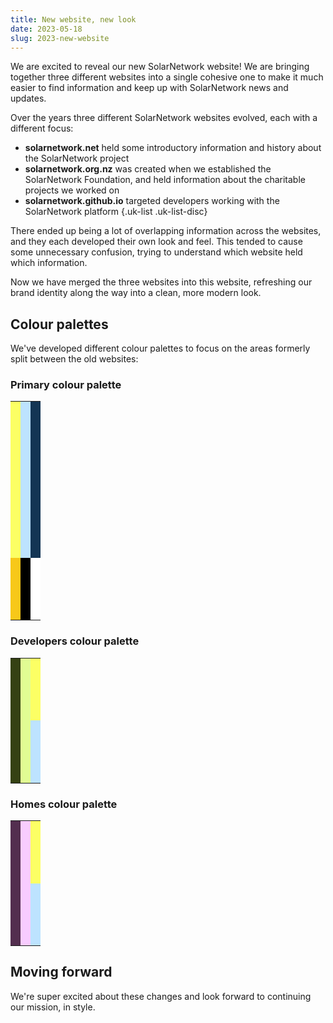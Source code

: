 ```yaml
---
title: New website, new look
date: 2023-05-18
slug: 2023-new-website
---
```

We are excited to reveal our new SolarNetwork website! We are bringing together three different
websites into a single cohesive one to make it much easier to find information and keep up with
SolarNetwork news and updates.

<!--more-->

Over the years three different SolarNetwork websites evolved, each with a different focus:

 * **solarnetwork.net** held some introductory information and history about the SolarNetwork project
 * **solarnetwork.org.nz** was created when we established the SolarNetwork Foundation, and held
   information about the charitable projects we worked on
 * **solarnetwork.github.io** targeted developers working with the SolarNetwork platform
{.uk-list .uk-list-disc}

There ended up being a lot of overlapping information across the websites, and they each developed
their own look and feel. This tended to cause some unnecessary confusion, trying to understand
which website held which information.

Now we have merged the three websites into this website, refreshing our brand identity along the
way into a clean, more modern look.

<div class="uk-text-center uk-grid-large" uk-grid>
  <div class="uk-width-1-1">
    <div class="uk-height-small uk-flex uk-flex-center uk-flex-middle uk-background-cover uk-light"
      style="background-size: contain"
      data-src="/img/solarnetwork-logo.svg" uk-img>
    </div>
  </div>
  <div class="uk-width-2-5">
    <div class="uk-height-small uk-flex uk-flex-center uk-flex-middle uk-background-cover uk-light"
      style="background-size: contain"
      data-src="/img/solarnetwork-logo-stacked.svg" uk-img>
    </div>
  </div>
  <div class="uk-width-3-5">
    <div class="uk-height-small uk-flex uk-flex-center uk-flex-middle uk-background-cover uk-light"
      style="background-size: contain"
      data-src="/img/snf-logo.svg" uk-img>
    </div>
  </div>
</div>

<div class="uk-height-small"></div>

## Colour palettes

We've developed different colour palettes to focus on the areas formerly split between the old
websites:

### Primary colour palette

<style>
.sn-colour-palette {
  --sn-swatch-height: 250px;
  --sn-swatch-height-small: 100px;
}

.sn-colour-palette.sn-small {
  --sn-swatch-height: 200px;
  --sn-swatch-height-small: 100px;
}

.sn-colour-palette td {
  height: var(--sn-swatch-height);
}

.sn-colour-palette td.sn-small {
  --sn-swatch-height: var(--sn-swatch-height-small);
}

@media (max-width: 640px) {
  .sn-colour-palette:not(.sn-small) td {
    height: calc(var(--sn-swatch-height) / 2);
  }
  .sn-colour-palette:not(.sn-small) td.small {
    height: calc(var(--sn-swatch-height-small) / 2);
  }
  .sn-colour-palette.sn-small td {
    height: calc(var(--sn-swatch-height) * 0.8);
  }
  .sn-colour-palette.sn-small td.small {
    height: calc(var(--sn-swatch-height-small) * 0.8);
  }
}
</style>

<table class="uk-table uk-table-justify sn-colour-palette">
  <tbody>
    <tr>
      <td class="uk-width-1-2" style="background-color: #FCFF64"></td>
      <td class="uk-width-1-4" style="background-color: #BDE3FF"></td>
      <td class="uk-width-1-4" style="background-color: #133554"></td>
    </tr>
    <tr>
      <td class="uk-width-1-2 sn-small" style="background-color: #F7C819"></td>
      <td class="uk-width-1-4 sn-small" style="background-color: #000000"></td>
      <td class="uk-width-1-4 sn-small" style="background-color: #FFFFFF"></td>
    </tr>
  </tbody>
</table>

<div uk-grid>
  <div class="uk-width-1-2@s">
    <h3>Developers colour palette</h3>
    <table class="uk-table uk-table-justify sn-colour-palette sn-small">
      <tbody>
        <tr>
          <td rowspan="2" class="uk-width-2-5" style="background-color: #354113"></td>
          <td rowspan="2" class="uk-width-2-5" style="background-color: #E1FC93"></td>
          <td class="uk-width-1-5 sn-small" style="background-color: #FCFF64"></td>
        </tr>
        <tr>
          <td style="background-color: #BDE3FF; height: auto;"></td>
        </tr>
      </tbody>
    </table>
  </div>
  <div class="uk-width-1-2@s">
    <h3>Homes colour palette</h3>
    <table class="uk-table uk-table-justify sn-colour-palette sn-small">
      <tbody>
        <tr>
          <td rowspan="2" class="uk-width-2-5" style="background-color: #532E4F"></td>
          <td rowspan="2" class="uk-width-2-5" style="background-color: #F8CCFF"></td>
          <td class="uk-width-1-5 sn-small" style="background-color: #FCFF64"></td>
        </tr>
        <tr>
          <td style="background-color: #BDE3FF; height: auto;"></td>
        </tr>
      </tbody>
    </table>
  </div>
</div>

## Moving forward

We're super excited about these changes and look forward to continuing our mission, in style.
